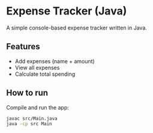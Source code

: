 # Expense Tracker (Java)

A simple console-based expense tracker written in Java.

## Features
- Add expenses (name + amount)
- View all expenses
- Calculate total spending

## How to run
Compile and run the app:
```bash
javac src/Main.java
java -cp src Main
